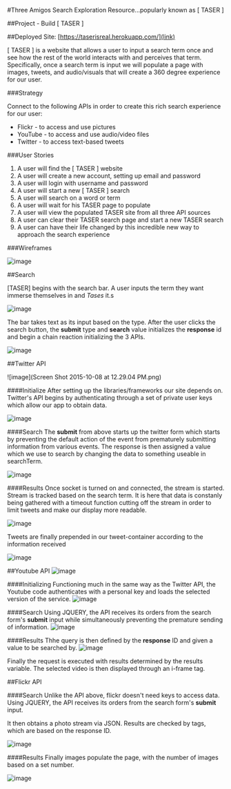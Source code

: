 #Three Amigos Search Exploration Resource...popularly known as [ TASER ] 

##Project - Build [ TASER ]

##Deployed Site: [https://taserisreal.herokuapp.com/](link)

[ TASER ] is a website that allows a user to input a search term once and see how the rest of the world interacts with and perceives that term.  Specifically, once a search term is input we will populate a page with images, tweets, and audio/visuals that will create a 360 degree experience for our user.  

###Strategy  

Connect to the following APIs in order to create this rich search experience for our user:  

- Flickr - to access and use pictures
- YouTube - to access and use audio/video files
- Twitter - to access text-based tweets   

###User Stories

1. A user will find the [ TASER ] website
2. A user will create a new account, setting up email and password
3. A user will login with username and password
4. A user will start a new [ TASER ] search
5. A user will search on a word or term
6. A user will wait for his TASER page to populate
7. A user will view the populated TASER site from all three API sources
9. A user can clear their TASER search page and start a new TASER search
10. A user can have their life changed by this incredible new way to approach the search experience


###Wireframes  

![image](readmeimages/readme_picture.png)

##Search


[TASER] begins with the search bar. A user inputs the term they want immerse themselves in and *Tases* it.s

![image](readmeimages/search_display.png)

The bar takes text as its input based on the type. After the user clicks the search button, the **submit** type and **search** value initializes the **response** id and begin a chain reaction initializing the 3 APIs. 

![image](readmeimages/search_code.png)	

##Twitter API


![image](Screen Shot 2015-10-08 at 12.29.04 PM.png)

####Initialize
After setting up the libraries/frameworks our site depends on. Twitter's API begins by authenticating through a set of private user keys which allow our app to obtain data.	

![image](readmeimages/twitter_keys.png)

####Search
The **submit** from above starts up the twitter form which starts by preventing the default action of the event from prematurely submitting information from various events. The response is then assigned a value which we use to search by changing the data to something useable in searchTerm. 

![image](readmeimages/twitter_form.png)

####Results
Once socket is turned on and connected, the stream is started. Stream is tracked based on the search term. It is here that data is constanly being gathered with a timeout function cutting off the stream in order to limit tweets and make our display more readable. 

![image](readmeimages/socket_works.png)

Tweets are finally prepended in our tweet-container according to the information received

![image](readmeimages/tweet_display.png)

##Youtube API
![image](readmeimages/youtube_ex.png)

####Initializing
Functioning much in the same way as the Twitter API, the Youtube code authenticates with a personal key and loads the selected version of the service.
![image](readmeimages/you_keys.png)

####Search
Using JQUERY, the API receives its orders from the search form's **submit** input while simultaneously preventing the premature sending of information.
![image](readmeimages/you_search.png)

####Results
Thhe query is then defined by the **response** ID and given a value to be searched by. 
![image](readmeimages/you_results.png)

Finally the request is executed with results determined by the results variable. The selected video is then displayed through an i-frame tag.





##Flickr API

####Search
Unlike the API above, flickr doesn't need keys to access data. Using JQUERY, the API receives its orders from the search form's **submit** input. 

It then obtains a photo stream via JSON. Results are checked by tags, which are based on the response ID. 

![image](readmeimages/f_search.png)

####Results
Finally images populate the page, with the number of images based on a set number.

![image](readmeimages/f_result.png) 










     



